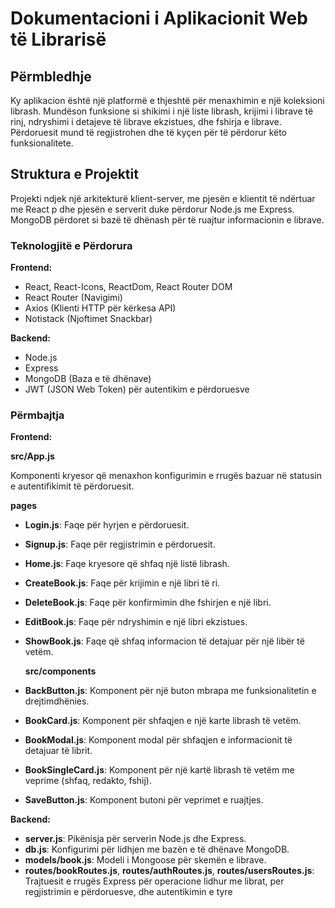 # Dokumentacioni i Aplikacionit Web të Librarisë

## Përmbledhje

Ky aplikacion është një platformë e thjeshtë për menaxhimin e një koleksioni librash. Mundëson funksione si shikimi i një liste librash, krijimi i librave të rinj, ndryshimi i detajeve të librave ekzistues, dhe fshirja e librave. Përdoruesit mund të regjistrohen dhe të kyçen për të përdorur këto funksionalitete.

## Struktura e Projektit

Projekti ndjek një arkitekturë klient-server, me pjesën e klientit të ndërtuar me React p dhe pjesën e serverit duke përdorur Node.js me Express. MongoDB përdoret si bazë të dhënash për të ruajtur informacionin e librave.

### Teknologjitë e Përdorura

**Frontend:**

- React, React-Icons, ReactDom, React Router DOM
- React Router (Navigimi)
- Axios (Klienti HTTP për kërkesa API)
- Notistack (Njoftimet Snackbar)

**Backend:**

- Node.js
- Express
- MongoDB (Baza e të dhënave)
- JWT (JSON Web Token) për autentikim e përdoruesve

### Përmbajtja

**Frontend:**

**src/App.js**

Komponenti kryesor që menaxhon konfigurimin e rrugës bazuar në statusin e autentifikimit të përdoruesit.

**pages**

- **Login.js**: Faqe për hyrjen e përdoruesit.
- **Signup.js**: Faqe për regjistrimin e përdoruesit.
- **Home.js**: Faqe kryesore që shfaq një listë librash.
- **CreateBook.js**: Faqe për krijimin e një libri të ri.
- **DeleteBook.js**: Faqe për konfirmimin dhe fshirjen e një libri.
- **EditBook.js**: Faqe për ndryshimin e një libri ekzistues.
- **ShowBook.js**: Faqe që shfaq informacion të detajuar për një libër të vetëm.

  **src/components**

- **BackButton.js**: Komponent për një buton mbrapa me funksionalitetin e drejtimdhënies.
- **BookCard.js**: Komponent për shfaqjen e një karte librash të vetëm.
- **BookModal.js**: Komponent modal për shfaqjen e informacionit të detajuar të librit.
- **BookSingleCard.js**: Komponent për një kartë librash të vetëm me veprime (shfaq, redakto, fshij).
- **SaveButton.js**: Komponent butoni për veprimet e ruajtjes.

**Backend:**

- **server.js**: Pikënisja për serverin Node.js dhe Express.
- **db.js**: Konfigurimi për lidhjen me bazën e të dhënave MongoDB.
- **models/book.js**: Modeli i Mongoose për skemën e librave.
- **routes/bookRoutes.js**, **routes/authRoutes.js**, **routes/usersRoutes.js**: Trajtuesit e rrugës Express për operacione lidhur me librat, per regjistrimin e përdoruesve, dhe autentikimin e tyre
